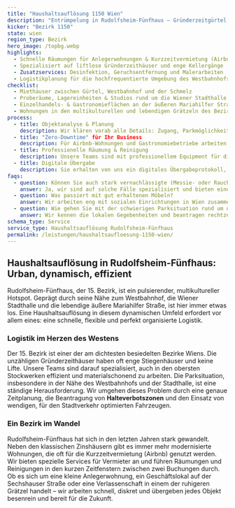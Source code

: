 ```yaml
---
title: "Haushaltsauflösung 1150 Wien"
description: "Entrümpelung in Rudolfsheim-Fünfhaus – Gründerzeitgürtel, Stadthallen-Viertel und Airbnb-Apartments nahe Westbahnhof."
kicker: "Bezirk 1150"
state: wien
region_type: Bezirk
hero_image: /topbg.webp
highlights:
  - Schnelle Räumungen für Anlegerwohnungen & Kurzzeitvermietung (Airbnb)
  - Spezialisiert auf liftlose Gründerzeithäuser und enge Kellergänge
  - Zusatzservices: Desinfektion, Geruchsentfernung und Malerarbeiten
  - Logistikplanung für die hochfrequentierte Umgebung des Westbahnhofs
checklist:
  - Miethäuser zwischen Gürtel, Westbahnhof und der Schmelz
  - Proberäume, Lagereinheiten & Studios rund um die Wiener Stadthalle
  - Einzelhandels- & Gastronomieflächen an der äußeren Mariahilfer Straße
  - Wohnungen in den multikulturellen und lebendigen Grätzeln des Bezirks
process:
  - title: Objektanalyse & Planung
    description: Wir klären vorab alle Details: Zugang, Parkmöglichkeiten und die Kapazitäten der Müllräume.
  - title: "Zero-Downtime" für Ihr Business
    description: Für Airbnb-Wohnungen und Gastronomiebetriebe arbeiten wir effizient zwischen Check-out und Check-in, um Ausfallzeiten zu minimieren.
  - title: Professionelle Räumung & Reinigung
    description: Unsere Teams sind mit professionellem Equipment für die Demontage von Mobiliar ausgestattet und setzen bei Bedarf auch Ozongeräte und HEPA-Filter ein.
  - title: Digitale Übergabe
    description: Sie erhalten von uns ein digitales Übergabeprotokoll, inklusive aller notwendigen Dokumente und Fotos.
faqs:
  - question: Können Sie auch stark vernachlässigte (Messie- oder Raucher-) Wohnungen räumen?
    answer: Ja, wir sind auf solche Fälle spezialisiert und bieten eine umfassende Geruchsbeseitigung, Nikotinbehandlung und Spezialreinigung an.
  - question: Was passiert mit gut erhaltenen Möbeln?
    answer: Wir arbeiten eng mit sozialen Einrichtungen in Wien zusammen und spenden verwertbare Stücke nach Ihrer Freigabe.
  - question: Wie gehen Sie mit der schwierigen Parksituation rund um den Westbahnhof um?
    answer: Wir kennen die lokalen Gegebenheiten und beantragen rechtzeitig Halteverbotszonen. Zudem setzen wir auf wendige, kompakte Transporter.
schema_type: Service
service_type: Haushaltsauflösung Rudolfsheim-Fünfhaus
permalink: /leistungen/haushaltsaufloesung-1150-wien/
---
```


## Haushaltsauflösung in Rudolfsheim-Fünfhaus: Urban, dynamisch, effizient

Rudolfsheim-Fünfhaus, der 15. Bezirk, ist ein pulsierender, multikultureller Hotspot. Geprägt durch seine Nähe zum Westbahnhof, die Wiener Stadthalle und die lebendige äußere Mariahilfer Straße, ist hier immer etwas los. Eine Haushaltsauflösung in diesem dynamischen Umfeld erfordert vor allem eines: eine schnelle, flexible und perfekt organisierte Logistik.

### Logistik im Herzen des Westens

Der 15. Bezirk ist einer der am dichtesten besiedelten Bezirke Wiens. Die unzähligen Gründerzeithäuser haben oft enge Stiegenhäuser und keine Lifte. Unsere Teams sind darauf spezialisiert, auch in den obersten Stockwerken effizient und materialschonend zu arbeiten. Die Parksituation, insbesondere in der Nähe des Westbahnhofs und der Stadthalle, ist eine ständige Herausforderung. Wir umgehen dieses Problem durch eine genaue Zeitplanung, die Beantragung von **Halteverbotszonen** und den Einsatz von wendigen, für den Stadtverkehr optimierten Fahrzeugen.

### Ein Bezirk im Wandel

Rudolfsheim-Fünfhaus hat sich in den letzten Jahren stark gewandelt. Neben den klassischen Zinshäusern gibt es immer mehr modernisierte Wohnungen, die oft für die Kurzzeitvermietung (Airbnb) genutzt werden. Wir bieten spezielle Services für Vermieter an und führen Räumungen und Reinigungen in den kurzen Zeitfenstern zwischen zwei Buchungen durch. Ob es sich um eine kleine Anlegerwohnung, ein Geschäftslokal auf der Sechshauser Straße oder eine Verlassenschaft in einem der ruhigeren Grätzel handelt – wir arbeiten schnell, diskret und übergeben jedes Objekt besenrein und bereit für die Zukunft.
